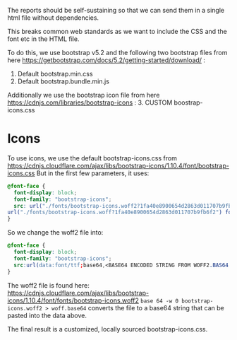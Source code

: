 The reports should be self-sustaining so that we can send them in a single html file without dependencies.

This breaks common web standards as we want to include the CSS and the font etc in the HTML file.

To do this, we use bootstrap v5.2 and the following two bootstrap files from here https://getbootstrap.com/docs/5.2/getting-started/download/ :
1. Default bootstrap.min.css
2. Default bootstrap.bundle.min.js

Additionally we use the bootstrap icon file from here https://cdnjs.com/libraries/bootstrap-icons : 
3. CUSTOM boostrap-icons.css

# Icons
To use icons, we use the default bootstrap-icons.css from https://cdnjs.cloudflare.com/ajax/libs/bootstrap-icons/1.10.4/font/bootstrap-icons.css
But in the first few parameters, it uses:
```css
@font-face {
  font-display: block;
  font-family: "bootstrap-icons";
  src: url("./fonts/bootstrap-icons.woff2?1fa40e8900654d2863d011707b9fb6f2") format("woff2"),
url("./fonts/bootstrap-icons.woff?1fa40e8900654d2863d011707b9fb6f2") format("woff");
}
```

So we change the woff2 file into:

```css
@font-face {
  font-display: block;
  font-family: "bootstrap-icons";
  src:url(data:font/ttf;base64,<BASE64 ENCODED STRING FROM WOFF2.BAS64 FILE>) format("woff2");
}
```

The woff2 file is found here: https://cdnjs.cloudflare.com/ajax/libs/bootstrap-icons/1.10.4/font/fonts/bootstrap-icons.woff2
`base 64 -w 0 bootstrap-icons.woff2 > woff.base64` converts the file to a base64 string that can be pasted into the data above.

The final result is a customized, locally sourced bootstrap-icons.css.